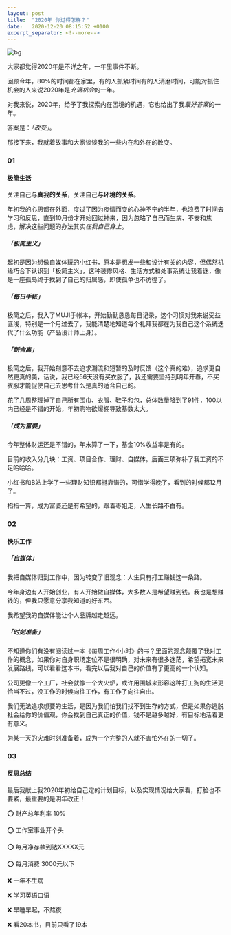 ```yaml
---
layout: post
title:  "2020年 你过得怎样？"
date:   2020-12-20 08:15:52 +0100
excerpt_separator: <!--more-->
---
```


![bg](https://blog.dosth.cool/assets/img/1.png)

<!--more-->

大家都觉得2020年是不详之年，一年里事件不断。

回顾今年，80%的时间都在家里，有的人抓紧时间有的人消磨时间，可能对抓住机会的人来说2020年是*充满机会*的一年。

对我来说，2020年，给予了我探索内在困境的机遇，它也给出了我*最好答案*的一年。

答案是：*「改变」*。

那接下来，我就着故事和大家谈谈我的一些内在和外在的改变。



### 01

#### 极简生活

关注自己与**真我的关系**，关注自己**与环境的关系**。

年初我的心思都在外面，度过了因为疫情而变的心神不宁的半年，也浪费了时间去学习和反思，直到10月份才开始回过神来，因为忽略了自己而生病、不安和焦虑，解决这些问题的办法其实*在我自己身上*。

##### 「极简主义」

起初是因为想做自媒体玩的小红书，原本是想发一些和设计有关的内容，但偶然机缘巧合下认识到「极简主义」，这种装修风格、生活方式和处事系统让我着迷，像是一座孤岛终于找到了自己的归属感，即使孤单也不彷徨了。

##### 「每日手帐」

极简之后，我入了MUJI手帐本，开始勤勤恳恳每日记录，这个习惯对我来说受益匪浅，特别是一个月过去了，我能清楚地知道每个礼拜我都在为我自己这个系统迭代了什么功能（产品设计师上身）。

##### 「断舍离」

极简之后，我开始刻意不去追求潮流和短暂的及时反馈（这个真的难），追求更自然更真的美，话说，我已经56天没有买衣服了，我还需要坚持到明年开春，不买衣服才能促使自己去思考什么是真的适合自己的。

花了几周整理掉了自己所有围巾、衣服、鞋子和包，总体数量降到了91件，100以内已经是不错的开始，年初购物欲爆棚导致基数太大。

##### 「成为富婆」

今年整体财运还是不错的，年末算了一下，基金10%收益率是有的。

目前的收入分几块：工资、项目合作、理财、自媒体。后面三项弥补了我工资的不足哈哈哈。

小红书和B站上学了一些理财知识都挺靠谱的，可惜学得晚了，看到的时候都12月了。

掐指一算，成为富婆还是有希望的，跟着枣姐走，人生长路不白有。

### 02
#### 快乐工作

##### 「自媒体」

我把自媒体归到工作中，因为转变了旧观念：人生只有打工赚钱这一条路。

今年身边有人开始创业，有人开始做自媒体，大多数人是希望赚到钱。我也是想赚钱的，但我只愿意分享我知道的好东西。

我希望我的自媒体能让个人品牌越走越远。


##### 「时刻准备」

不知道你们有没有阅读过一本《每周工作4小时》的书？里面的观念颠覆了我对工作的概念，如果你对自身职场定位不是很明确，对未来有很多迷茫，希望拓宽未来发展路线，可以看看这本书，看完以后我对自己的价值有了更高的一个认知。

公司更像一个工厂，社会就像一个大火炉，或许用围城来形容这种打工狗的生活更恰当不过，没工作的时候向往工作，有工作了向往自由。

我们无法追求想要的生活，是因为我们怕我们找不到生存的方式，但是如果你逃脱社会给你的价值观，你会找到自己真正的价值，钱不是越多越好，有目标地活着更有意义。

为某一天的灾难时刻准备着，成为一个完整的人就不害怕外在的一切了。


### 03
#### 反思总结

最后我献上我2020年初给自己定的计划目标，以及实现情况给大家看，打脸也不要紧，最重要的是明年改正！


⭕️ 财产总年利率 10%

⭕️ 工作室事业开个头

⭕️ 每月净存款到达XXXXX元

⭕️ 每月消费 3000元以下

❌ 一年不生病

❌ 学习英语口语

❌ 早睡早起，不熬夜

❌ 看20本书，目前只看了19本

